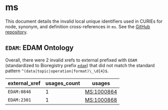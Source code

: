 # ms

This document details the invalid local unique identifiers used in CURIEs
for node, synonym, and definition cross-references in `ms`. See the [GitHub repository](https://github.com/HUPO-PSI/psi-ms-CV).


## `EDAM`: EDAM Ontology

Overall, there were 2 invalid
xrefs to external prefixed with `EDAM` (standardized to Bioregistry
prefix [`edam`](https://bioregistry.io/edam)) that
did not match the standard pattern `^(data|topic|operation|format)\_\d{4}$`.

| external_xref   |   usages_count | usages                                                  |
|-----------------|----------------|---------------------------------------------------------|
| `EDAM:0846`     |              1 | [MS:1000864](http://purl.obolibrary.org/obo/MS_1000864) |
| `EDAM:2301`     |              1 | [MS:1000868](http://purl.obolibrary.org/obo/MS_1000868) |

